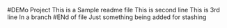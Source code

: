 #DEMo Project
This is a Sample readme file
This is second line
This is 3rd line
In a branch
#ENd of file
Just something being added for stashing
